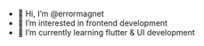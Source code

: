 - 👋 Hi, I’m @errormagnet
- 👀 I’m interested in frontend development
- 🌱 I’m currently learning flutter & UI development
